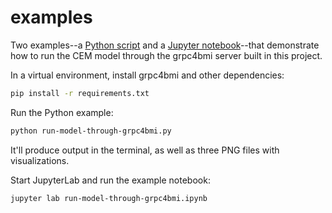 # examples

Two examples--a [Python script](./run-model-through-grpc4bmi.py)
and a [Jupyter notebook](./run-model-through-grpc4bmi.ipynb)--that demonstrate how to run
the CEM model through the grpc4bmi server built in this project.

In a virtual environment,
install grpc4bmi and other dependencies:
```sh
pip install -r requirements.txt
```

Run the Python example:
```sh
python run-model-through-grpc4bmi.py
```
It'll produce output in the terminal,
as well as three PNG files with visualizations.

Start JupyterLab and run the example notebook:
```sh
jupyter lab run-model-through-grpc4bmi.ipynb
```
